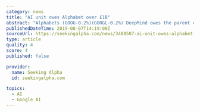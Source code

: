 ```yaml
---
category: news
title: "AI unit owes Alphabet over £1B"
abstract: "Alphabets (GOOG-0.2%)(GOOGL-0.2%) DeepMind owes the parent company more than £1.04B in debt that's due for repayment this year. DeepMind's losses grew from £302.2M in 2017 to £470.2M."
publishedDateTime: 2019-08-07T14:19:00Z
sourceUrl: https://seekingalpha.com/news/3488507-ai-unit-owes-alphabet-1b
type: article
quality: 4
score: 4
published: false

provider:
  name: Seeking Alpha
  id: seekingalpha.com

topics:
  - AI
  - Google AI
---
```

